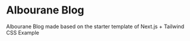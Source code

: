 # Albourane Blog

Albourane Blog made based on the starter template of Next.js + Tailwind CSS Example
